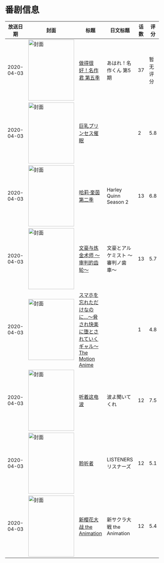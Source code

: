 # 番剧信息

|放送日期|封面|标题|日文标题|话数|评分|评分人数|
|---|---|---|---|---|---|---|
|2020-04-03|<img src="https://lain.bgm.tv/pic/cover/c/14/90/301700_t0Bb8.jpg" alt="封面" style="width:150px;height:200px;object-fit:cover;">|[做得很好！名作君 第五季](https://bangumi.tv/subject/301700)|あはれ！名作くん 第5期|37|暂无评分|少于10人评分|
|2020-04-03|<img src="https://bangumi.tv/img/no_icon_subject.png" alt="封面" style="width:150px;height:200px;object-fit:cover;">|[巨乳プリンセス催眠](https://bangumi.tv/subject/298462)||2|5.8|304人评分|
|2020-04-03|<img src="https://lain.bgm.tv/pic/cover/c/dc/96/303507_X7cw8.jpg" alt="封面" style="width:150px;height:200px;object-fit:cover;">|[哈莉·奎茵 第二季](https://bangumi.tv/subject/303507)|Harley Quinn Season 2|13|6.8|43人评分|
|2020-04-03|<img src="https://lain.bgm.tv/pic/cover/c/14/b1/297208_H25dc.jpg" alt="封面" style="width:150px;height:200px;object-fit:cover;">|[文豪与炼金术师 ～审判的齿轮～](https://bangumi.tv/subject/297208)|文豪とアルケミスト 〜審判ノ歯車〜|13|5.7|153人评分|
|2020-04-03|<img src="https://bangumi.tv/img/no_icon_subject.png" alt="封面" style="width:150px;height:200px;object-fit:cover;">|[スマホを忘れただけなのに…～脅され快楽に堕とされていくギャル～ The Motion Anime](https://bangumi.tv/subject/320803)||1|4.8|10人评分|
|2020-04-03|<img src="https://lain.bgm.tv/pic/cover/c/43/e0/292359_6WO66.jpg" alt="封面" style="width:150px;height:200px;object-fit:cover;">|[听着这电波](https://bangumi.tv/subject/292359)|波よ聞いてくれ|12|7.5|3057人评分|
|2020-04-03|<img src="https://lain.bgm.tv/pic/cover/c/3d/0f/249619_YyBvf.jpg" alt="封面" style="width:150px;height:200px;object-fit:cover;">|[聆听者](https://bangumi.tv/subject/249619)|LISTENERS リスナーズ|12|5.1|715人评分|
|2020-04-03|<img src="https://lain.bgm.tv/pic/cover/c/e3/6e/290630_DfdRF.jpg" alt="封面" style="width:150px;height:200px;object-fit:cover;">|[新樱花大战 the Animation](https://bangumi.tv/subject/290630)|新サクラ大戦 the Animation|12|5.4|435人评分|
